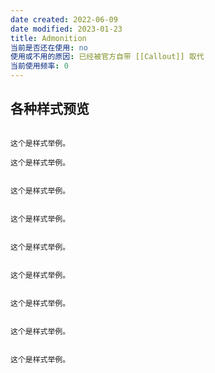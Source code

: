```yaml
---
date created: 2022-06-09
date modified: 2023-01-23
title: Admonition
当前是否还在使用: no
使用或不用的原因: 已经被官方自带 [[Callout]] 取代
当前使用频率: 0
---
```


## 各种样式预览

```ad-quote

这个是样式举例。

```

```ad-seealso
这个是样式举例。
```

```ad-summary

这个是样式举例。

```

```ad-info

这个是样式举例。

```

```ad-tip

这个是样式举例。

```

```ad-success

这个是样式举例。

```

```ad-help

这个是样式举例。

```

```ad-danger

这个是样式举例。

```

```ad-example

这个是样式举例。

```
